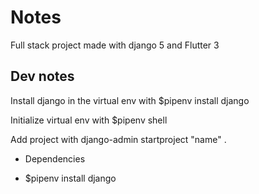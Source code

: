 # Notes 

Full stack project made with django 5 and Flutter 3

## Dev notes

Install django in the virtual env with $pipenv install django

Initialize virtual env with $pipenv shell

Add project with django-admin startproject "name" .

* Dependencies
- $pipenv install django